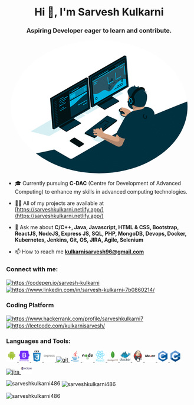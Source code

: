 <h1 align="center">Hi 👋, I'm Sarvesh Kulkarni</h1>
<h3 align="center">Aspiring Developer eager to learn and contribute.</h3>
<div align="center" style="border-radius: 50%">
  <img src="https://github.com/sarveshkulkarni486/sarveshkulkarni486/blob/main/coding%20(2).gif" style="border-radius: 50%"/>
</div>

- 🎓 Currently pursuing **C-DAC** (Centre for Development of Advanced Computing) to enhance my skills in advanced computing technologies.

- 👨‍💻 All of my projects are available at [https://sarveshkulkarni.netlify.app/](https://sarveshkulkarni.netlify.app/)

- 💬 Ask me about **C/C++, Java, Javascript, HTML & CSS, Bootstrap, ReactJS, NodeJS, Express JS, SQL, PHP, MongoDB, Devops, Docker, Kubernetes, Jenkins, Git, OS, JIRA, Agile, Selenium**

- 📫 How to reach me **kulkarnisarvesh96@gmail.com**


<h3 align="left">Connect with me:</h3>
<p align="left">
<a href="https://codepen.io/https://codepen.io/sarvesh-kulkarni" target="blank"><img align="center" src="https://raw.githubusercontent.com/rahuldkjain/github-profile-readme-generator/master/src/images/icons/Social/codepen.svg" alt="https://codepen.io/sarvesh-kulkarni" height="30" width="40" /></a>
<a href="https://linkedin.com/in/https://www.linkedin.com/in/sarvesh-kulkarni-7b0860214/" target="blank"><img align="center" src="https://raw.githubusercontent.com/rahuldkjain/github-profile-readme-generator/master/src/images/icons/Social/linked-in-alt.svg" alt="https://www.linkedin.com/in/sarvesh-kulkarni-7b0860214/" height="30" width="40" /></a>
</p>

<h3>Coding Platform</h3>
<p>
  <a href="https://www.hackerrank.com/https://www.hackerrank.com/profile/sarveshkulkarni7" target="blank"><img align="center" src="https://raw.githubusercontent.com/rahuldkjain/github-profile-readme-generator/master/src/images/icons/Social/hackerrank.svg" alt="https://www.hackerrank.com/profile/sarveshkulkarni7" height="30" width="40" /></a>
<a href="https://www.leetcode.com/https://leetcode.com/kulkarnisarvesh/" target="blank"><img align="center" src="https://raw.githubusercontent.com/rahuldkjain/github-profile-readme-generator/master/src/images/icons/Social/leet-code.svg" alt="https://leetcode.com/kulkarnisarvesh/" height="30" width="40" /></a>
</p>



### Languages and Tools:
<p align="left">
  <a href="https://developer.android.com" target="_blank" rel="noreferrer"> 
    <img src="https://raw.githubusercontent.com/devicons/devicon/master/icons/android/android-original-wordmark.svg" alt="android" width="30" height="30"/> 
  </a>
  <a href="https://getbootstrap.com" target="_blank" rel="noreferrer">
    <img src="https://raw.githubusercontent.com/devicons/devicon/master/icons/bootstrap/bootstrap-plain-wordmark.svg" alt="bootstrap" width="30" height="30"/> 
  </a>
  <a href="https://www.w3schools.com/css/" target="_blank" rel="noreferrer">
    <img src="https://raw.githubusercontent.com/devicons/devicon/master/icons/css3/css3-original-wordmark.svg" alt="css3" width="30" height="30"/> 
  </a>
  <a href="https://expressjs.com" target="_blank" rel="noreferrer">
    <img src="https://raw.githubusercontent.com/devicons/devicon/master/icons/express/express-original-wordmark.svg" alt="express" width="30" height="30"/> 
  </a>
  <a href="https://git-scm.com/" target="_blank" rel="noreferrer">
    <img src="https://www.vectorlogo.zone/logos/git-scm/git-scm-icon.svg" alt="git" width="30" height="30"/> 
  </a>
  <a href="https://www.java.com" target="_blank" rel="noreferrer">
    <img src="https://raw.githubusercontent.com/devicons/devicon/master/icons/java/java-original.svg" alt="java" width="30" height="30"/> 
  </a>
  <a href="https://nodejs.org" target="_blank" rel="noreferrer">
    <img src="https://raw.githubusercontent.com/devicons/devicon/master/icons/nodejs/nodejs-original-wordmark.svg" alt="nodejs" width="30" height="30"/> 
  </a>
  <a href="https://reactjs.org/" target="_blank" rel="noreferrer">
    <img src="https://raw.githubusercontent.com/devicons/devicon/master/icons/react/react-original-wordmark.svg" alt="react" width="30" height="30"/> 
  </a>
  <a href="https://www.mongodb.com/" target="_blank" rel="noreferrer">
    <img src="https://raw.githubusercontent.com/devicons/devicon/master/icons/mongodb/mongodb-original-wordmark.svg" alt="mongodb" width="30" height="30"/> 
  </a>
  <a href="https://www.docker.com/" target="_blank" rel="noreferrer">
    <img src="https://raw.githubusercontent.com/devicons/devicon/master/icons/docker/docker-original-wordmark.svg" alt="docker" width="30" height="30"/> 
  </a>
  <a href="https://www.jenkins.io/" target="_blank" rel="noreferrer">
    <img src="https://raw.githubusercontent.com/devicons/devicon/master/icons/jenkins/jenkins-original.svg" alt="jenkins" width="30" height="30"/> 
  </a>
  <a href="https://maven.apache.org/" target="_blank" rel="noreferrer">
    <img src="https://raw.githubusercontent.com/devicons/devicon/master/icons/maven/maven-original-wordmark.svg" alt="maven" width="30" height="30"/> 
  </a>
  <a href="https://www.cprogramming.com/" target="_blank" rel="noreferrer">
    <img src="https://raw.githubusercontent.com/devicons/devicon/master/icons/c/c-original.svg" alt="c" width="30" height="30"/> 
  </a>
  <a href="https://isocpp.org/" target="_blank" rel="noreferrer">
    <img src="https://raw.githubusercontent.com/devicons/devicon/master/icons/cplusplus/cplusplus-original.svg" alt="cplusplus" width="30" height="30"/> 
  </a>
  <a href="https://www.atlassian.com/software/jira" target="_blank" rel="noreferrer">
    <img src="https://www.vectorlogo.zone/logos/atlassian_jira/atlassian_jira-icon.svg" alt="jira" width="30" height="30"/> 
  </a>
  <a href="https://www.eclipse.org/" target="_blank" rel="noreferrer">
    <img src="https://raw.githubusercontent.com/devicons/devicon/master/icons/eclipse/eclipse-original-wordmark.svg" alt="eclipse" width="30" height="30"/> 
  </a>
</p>

<p><img align="left" src="https://github-readme-stats.vercel.app/api/top-langs?username=sarveshkulkarni486&show_icons=true&locale=en&layout=compact" alt="sarveshkulkarni486" /></p>

<p>&nbsp;<img align="center" src="https://github-readme-stats.vercel.app/api?username=sarveshkulkarni486&show_icons=true&locale=en" alt="sarveshkulkarni486" /></p>

<p><img align="center" src="https://github-readme-streak-stats.herokuapp.com/?user=sarveshkulkarni486&" alt="sarveshkulkarni486" /></p>

